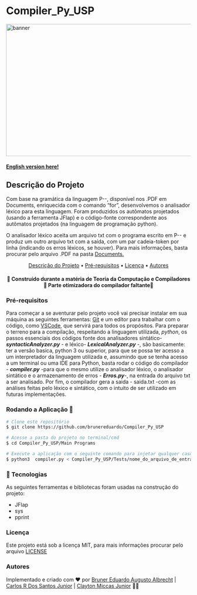 # Compiler_Py_USP


<img src="https://i.imgur.com/AB1jB3n.jpg" alt="banner" width="640" height="360">

#### [English version here!](https://github.com/brunereduardo/Compiler_Py_USP/blob/master/Documents/README.md)

## Descrição do Projeto
<p>Com base na gramática da linguagem P--, disponível nos .PDF em Documents, enriquecida com
o comando “for”, desenvolvemos o analisador léxico para esta linguagem. Foram produzidos os autômatos projetados (usando a ferramenta JFlap) e o código-fonte correspondente aos autômatos projetados (na linguagem de programação python).</p>

<p>O analisador léxico aceita um arquivo txt com o programa escrito em P-- e produz um outro arquivo txt com a saída, com um par cadeia-token por linha (indicando os
erros léxicos, se houver). Para mais informações, basta procurar pelo arquivo .PDF na pasta <a href="https://github.com/brunereduardo/Compiler_Py_USP/tree/master/Documents">Documents.</a></p>

<p align="center">
<a href="#Descrição-do-Projeto">Descrição do Projeto</a> •  
<a href="#Pré-requisitos">Pré-requisitos</a> •	
<a href="#Licença">Licença</a> • 
<a href="#Autores">Autores</a>
</p>

<h4 align="center"> 
	🚧  Construído durante a matéria de Teoria da Computação e Compiladores 🚧 Parte otimizadora do compilador faltante🚧
</h4>

### Pré-requisitos

Para começar a se aventurar pelo projeto você vai precisar instalar em sua máquina as seguintes ferramentas:
[Git](https://git-scm.com) e um editor para trabalhar com o código, como [VSCode](https://code.visualstudio.com/), que servirá para todos os propósitos. Para preparar o terreno para a compilação, respeitando a linguagem utilizada, *python*, os  passos  essenciais dos códigos fonte dos analisadores sintático- ***syntacticAnalyzer.py*** - e léxico- ***LexicalAnalyzer.py*** -, são basicamente: ter a versão basica, python 3 ou superior, para que se possa ter acesso a um interpretador da linguagem utilizada e, assumindo que se tenha acesso a um terminal ou uma IDE para Python, basta rodar o código do compilador - ***compiler.py*** -para que o mesmo utilize o analisador léxico, o analisador sintático e o armazenamento de erros - ***Erros.py***-, na entrada do arquivo txt a ser analisado. Por fim, o compilador gera a saida - saida.txt  -com as análises feitas pelo léxico e sintático, com o intuito de ser utilizado em futuras implementações.


### Rodando a Aplicação 🎲

```bash
# Clone este repositório
$ git clone https://github.com/brunereduardo/Compiler_Py_USP

# Acesse a pasta do projeto no terminal/cmd
$ cd Compiler_Py_USP/Main Programs

# Execute a aplicação com o seguinte comando para injetar qualquer caso de test e compare a saída com os arquivos .out
$ python3  compiler.py < Compiler_Py_USP/Tests/nome_do_arquivo_de_entrada_test.txt 

```

### 🚀 Tecnologias

As seguintes ferramentas e bibliotecas foram usadas na construção do projeto:

- JFlap
- sys
- pprint 

### Licença

<p>Este projeto está sob a licença MIT, para mais informações procurar pelo arquivo <a href = "https://github.com/brunereduardo/Compiler_Py_USP/blob/master/LICENSE">LICENSE</a></p>
 
### Autores
Implementado e criado com ❤️ por [Bruner Eduardo Augusto Albrecht](https://github.com/brunereduardo) | [Carlos R Dos Santos Junior](https://github.com/CarlosSantosJr) | [Clayton Miccas Junior](https://github.com/ClaytonMiccas) 👋🏽
